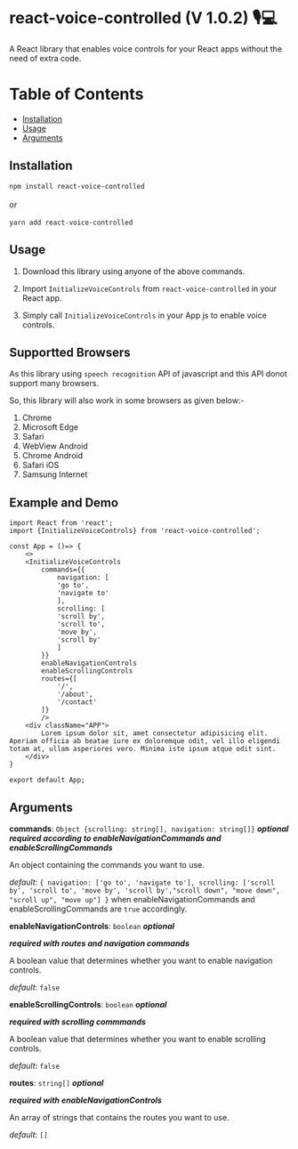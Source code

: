 # react-voice-controlled (V 1.0.2) 🎙️💻

A React library that enables voice controls for your React apps without the need of extra code.

# Table of Contents

- [Installation](#installation)
- [Usage](#usage)
- [Arguments](#arguments)

## Installation

`npm install react-voice-controlled`
<br/>
<br/>
or
<br/>
<br/>
`yarn add react-voice-controlled`

## Usage

1. Download this library using anyone of the above commands.

2. Import `InitializeVoiceControls` from `react-voice-controlled` in your React app.

3. Simply call `InitializeVoiceControls` in your App js to enable voice controls.

## Supportted Browsers

As this library using `speech recognition` API of javascript and this API donot support many browsers.

So, this library will also work in some browsers as given below:-

1. Chrome
2. Microsoft Edge
3. Safari
4. WebView Android
5. Chrome Android
6. Safari iOS
7. Samsung Internet

## Example and Demo

    import React from 'react';
    import {InitializeVoiceControls} from 'react-voice-controlled';

    const App = ()=> {
        <>
        <InitializeVoiceControls
            commands={{
                navigation: [
                'go to',
                'navigate to'
                ],
                scrolling: [
                'scroll by',
                'scroll to',
                'move by',
                'scroll by'
                ]
            }}
            enableNavigationControls
            enableScrollingControls
            routes={[
                '/',
                '/about',
                '/contact'
            ]}
            />
        <div className="APP">
            Lorem ipsum dolor sit, amet consectetur adipisicing elit. Aperiam officia ab beatae iure ex doloremque odit, vel illo eligendi totam at, ullam asperiores vero. Minima iste ipsum atque odit sint.
        </div>
    }

    export default App;

## Arguments

**commands**:
`Object {scrolling: string[], navigation: string[]}` **_optional_** **_required according to enableNavigationCommands and enableScrollingCommands_**

An object containing the commands you want to use.

_default_: `{ navigation: ['go to', 'navigate to'], scrolling: ['scroll by', 'scroll to', 'move by', 'scroll by',"scroll down", "move down", "scroll up", "move up"] }` when enableNavigationCommands and enableScrollingCommands are `true` accordingly.

**enableNavigationControls**:
`boolean` **_optional_**

**_required with routes and navigation commands_**

A boolean value that determines whether you want to enable navigation controls.

_default_: `false`

**enableScrollingControls**:
`boolean` **_optional_**

**_required with scrolling commmands_**

A boolean value that determines whether you want to enable scrolling controls.

_default_: `false`

**routes**:
`string[]` **_optional_**

**_required with enableNavigationControls_**

An array of strings that contains the routes you want to use.

_default_: `[]`
